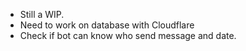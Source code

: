 - Still a WIP.
- Need to work on database with Cloudflare
- Check if bot can know who send message and date.
